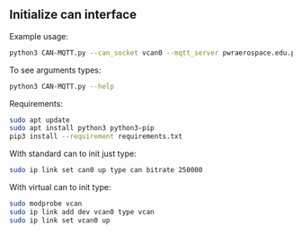 ## Initialize can interface

Example usage:
```bash
python3 CAN-MQTT.py --can_socket vcan0 --mqtt_server pwraerospace.edu.pl --dbc_file ../miscellaneous.can-ids/SBT.dbc --thread 4G
```
To see arguments types:
```bash
python3 CAN-MQTT.py --help
```

Requirements:
```bash
sudo apt update
sudo apt install python3 python3-pip
pip3 install --requirement requirements.txt
```

With standard can to init just type:
```bash
sudo ip link set can0 up type can bitrate 250000
```

With virtual can to init type:
```bash
sudo modprobe vcan
sudo ip link add dev vcan0 type vcan
sudo ip link set vcan0 up
```